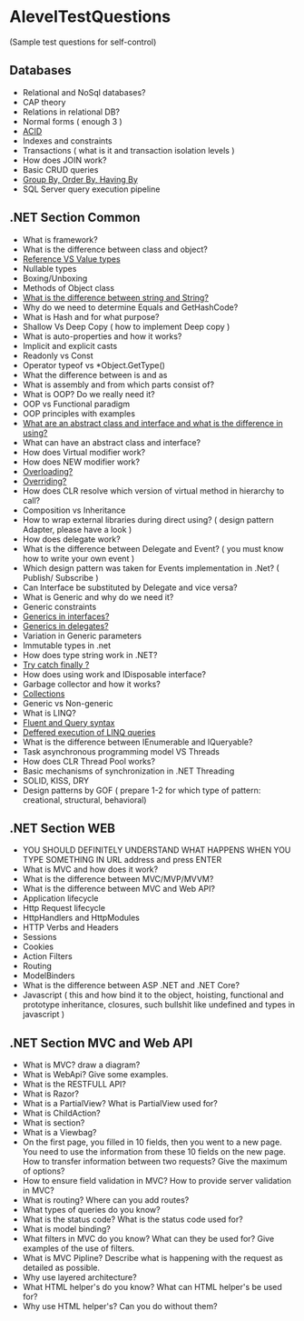 # AlevelTestQuestions
(Sample test questions for self-control)

## Databases
- Relational and NoSql databases?
- CAP theory
- Relations in relational DB?
- Normal forms ( enough 3 )
- [ACID](https://github.com/ArtemenkoArt/AlevelTestQuestions/blob/master/Databases/ACID.md)
- Indexes and constraints
- Transactions ( what is it and transaction isolation levels )
- How does JOIN work?
- Basic CRUD queries
- [Group By, Order By, Having By](https://github.com/ArtemenkoArt/AlevelTestQuestions/blob/master/Databases/GroupByOrderByHaving.md) 
- SQL Server query execution pipeline

## .NET Section Common
- What is framework?
- What is the difference between class and object?
- [Reference VS Value types](https://github.com/ArtemenkoArt/AlevelTestQuestions/blob/master/NetSectionCommon/ReferenceVsValueTypes.md "Reference VS Value types")
- Nullable types
- Boxing/Unboxing
- Methods of Object class
- [What is the difference between string and String?](https://github.com/ArtemenkoArt/AlevelTestQuestions/blob/master/NetSectionCommon/stringAndString.md "В чём разница между string и String")
- Why do we need to determine Equals and GetHashCode?
- What is Hash and for what purpose?
- Shallow Vs Deep Copy ( how to implement Deep copy )
- What is auto-properties and how it works?
- Implicit and explicit casts
- Readonly vs Const
- Operator typeof vs *Object.GetType()
- What the difference between is and as
- What is assembly and from which parts consist of?
- What is OOP? Do we really need it?
- OOP vs Functional paradigm 
- OOP principles with examples
- [What are an abstract class and interface and what is the difference in using?](https://github.com/ArtemenkoArt/AlevelTestQuestions/blob/master/NetSectionCommon/AbstractClassAndInterface.md "Абстрактные классы & Интерфейсы")
- What can have an abstract class and interface?
- How does Virtual modifier work?
- How does NEW modifier work?
- [Overloading?](https://github.com/ArtemenkoArt/AlevelTestQuestions/blob/master/NetSectionCommon/Overloading.md)
- [Overriding?](https://github.com/ArtemenkoArt/AlevelTestQuestions/blob/master/NetSectionCommon/Overriding.md)
- How does CLR resolve which version of virtual method in hierarchy to call?
- Composition vs Inheritance
- How to wrap external libraries during direct using? ( design pattern Adapter, please have a look )
- How does delegate work?
- What is the difference between Delegate and Event? ( you must know how to write your own event )
- Which design pattern was taken for Events implementation in .Net? ( Publish/ Subscribe )
- Can Interface be substituted by Delegate and vice versa?
- What is Generic and why do we need it?
- Generic constraints
- [Generics in interfaces?](https://github.com/ArtemenkoArt/AlevelTestQuestions/blob/master/NetSectionCommon/GenericInterfaces.md)
- [Generics in delegates?](https://github.com/ArtemenkoArt/AlevelTestQuestions/blob/master/NetSectionCommon/GenericDelegates.md)
- Variation in Generic parameters
- Immutable types in .net
- How does type string work in .NET?
- [Try catch finally ?](https://github.com/ArtemenkoArt/AlevelTestQuestions/blob/master/NetSectionCommon/TryCatchFinally.md)
- How does using work and  IDisposable interface?
- Garbage collector and how it works?
- [Collections](https://github.com/ArtemenkoArt/AlevelTestQuestions/blob/master/NetSectionCommon/Collections.md "Коллекции")
- Generic vs Non-generic
- What is LINQ?
- [Fluent and Query syntax](https://github.com/ArtemenkoArt/AlevelTestQuestions/blob/master/NetSectionCommon/FluentAndQuerySyntax.md "Синтаксис запросов и синтаксис методов в LINQ")
- [Deffered execution of LINQ queries](https://github.com/ArtemenkoArt/AlevelTestQuestions/blob/master/NetSectionCommon/DeferredExecutionOfLinqQuery.md "Отложенное выполнение запроса LINQ")
- What is the difference between IEnumerable and IQueryable?
- Task asynchronous programming model VS Threads
- How does CLR Thread Pool works?
- Basic mechanisms of synchronization in .NET Threading
- SOLID, KISS, DRY
- Design patterns by GOF ( prepare 1-2 for which type of pattern: creational, structural, behavioral)

## .NET Section WEB
- YOU SHOULD DEFINITELY UNDERSTAND WHAT HAPPENS WHEN YOU TYPE SOMETHING IN URL address and press ENTER
- What is MVC and how does it work?
- What is the difference between MVC/MVP/MVVM?
- What is the difference between MVC and Web API?
- Application lifecycle
- Http Request lifecycle
- HttpHandlers and HttpModules
- HTTP Verbs and Headers
- Sessions
- Cookies
- Action Filters
- Routing
- ModelBinders
- What is the difference between ASP .NET and .NET Core?
- Javascript ( this and how bind it to the object, hoisting, functional and prototype inheritance, closures, such bullshit like undefined and types in javascript )

## .NET Section MVC and Web API
- What is MVC? draw a diagram?
- What is WebApi? Give some examples.
- What is the RESTFULL API?
- What is Razor?
- What is a PartialView? What is PartialView used for?
- What is ChildAction?
- What is section?
- What is a Viewbag?
- On the first page, you filled in 10 fields, then you went to a new page. You need to use the information from these 10 fields on the new page. How to transfer information between two requests? Give the maximum of options?
- How to ensure field validation in MVC? How to provide server validation in MVC?
- What is routing? Where can you add routes?
- What types of queries do you know?
- What is the status code? What is the status code used for?
- What is model binding?
- What filters in MVC do you know? What can they be used for? Give examples of the use of filters.
- What is MVC Pipline? Describe what is happening with the request as detailed as possible.
- Why use layered architecture?
- What HTML helper's do you know? What can HTML helper's be used for?
- Why use HTML helper's? Can you do without them?
